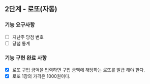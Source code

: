 ## 2단계 - 로또(자동)

### 기능 요구사항
- [ ] 지난주 당첨 번호
- [ ] 당첨 통계

### 기능 구현 완료 사항
- [X] 로또 구입 금액을 입력하면 구입 금액에 해당하는 로또를 발급 해야 한다.
- [X] 로또 1장의 가격은 1000원이다.
